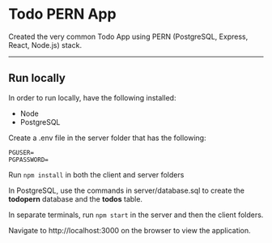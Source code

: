 # Todo PERN App

Created the very common Todo App using PERN (PostgreSQL, Express, React, Node.js) stack.

---

## Run locally

In order to run locally, have the following installed:

- Node
- PostgreSQL

Create a .env file in the server folder that has the following:

```
PGUSER=
PGPASSWORD=
```

Run `npm install` in both the client and server folders

In PostgreSQL, use the commands in server/database.sql to create the **todopern** database and the **todos** table.

In separate terminals, run `npm start` in the server and then the client folders.

Navigate to http://localhost:3000 on the browser to view the application.
